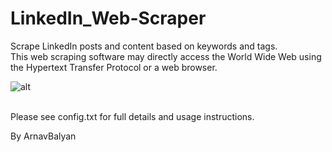 # LinkedIn_Web-Scraper
Scrape LinkedIn posts and content based on keywords and tags.
<br>
This web scraping software may directly access the World Wide Web using the Hypertext Transfer Protocol or a web browser.
<br>

![alt](https://github.com/aniketgupta1902/LinkedIn_Web-Scraper/blob/master/linkedin%20webscrapper.PNG)

<br>
Please see config.txt for full details and usage instructions.

By ArnavBalyan
